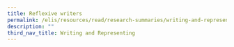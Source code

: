 ```yaml
---
title: Reflexive writers
permalink: /elis/resources/read/research-summaries/writing-and-representing/reflexive-writers/
description: ""
third_nav_title: Writing and Representing
---
```

